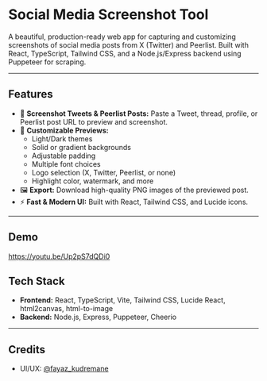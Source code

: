 # Social Media Screenshot Tool

A beautiful, production-ready web app for capturing and customizing screenshots of social media posts from X (Twitter) and Peerlist. Built with React, TypeScript, Tailwind CSS, and a Node.js/Express backend using Puppeteer for scraping.

---

## Features

- 📸 **Screenshot Tweets & Peerlist Posts:** Paste a Tweet, thread, profile, or Peerlist post URL to preview and screenshot.
- 🎨 **Customizable Previews:**
  - Light/Dark themes
  - Solid or gradient backgrounds
  - Adjustable padding
  - Multiple font choices
  - Logo selection (X, Twitter, Peerlist, or none)
  - Highlight color, watermark, and more
- 🖼️ **Export:** Download high-quality PNG images of the previewed post.
- ⚡ **Fast & Modern UI:** Built with React, Tailwind CSS, and Lucide icons.

---

## Demo

https://youtu.be/Up2pS7dQDi0

## Tech Stack
- **Frontend:** React, TypeScript, Vite, Tailwind CSS, Lucide React, html2canvas, html-to-image
- **Backend:** Node.js, Express, Puppeteer, Cheerio

---


## Credits
- UI/UX: [@fayaz_kudremane](https://x.com/fayaz_kudremane/) 
